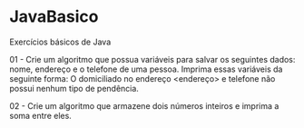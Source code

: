 # JavaBasico
Exercícios básicos de Java

01 - Crie um algoritmo que possua variáveis para salvar os seguintes dados: nome, endereço e o telefone de uma pessoa. Imprima essas variáveis da seguinte forma: O <nome> domiciliado no endereço <endereço> e telefone <telefone> não possui nenhum tipo de pendência.
  
02 - Crie um algoritmo que armazene dois números inteiros e imprima a soma entre eles.
